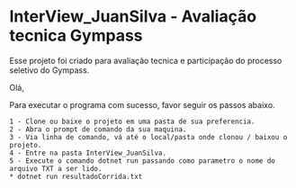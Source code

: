 # InterView_JuanSilva - Avaliação tecnica Gympass
Esse projeto foi criado para avaliação tecnica e participação do processo seletivo do Gympass. 

Olá,

Para executar o programa com sucesso, favor seguir os passos abaixo.

	1 - Clone ou baixe o projeto em uma pasta de sua preferencia.
	2 - Abra o prompt de comando da sua maquina.
	3 - Via linha de comando, vá até o local/pasta onde clonou / baixou o projeto.
	4 - Entre na pasta InterView_JuanSilva.
	5 - Execute o comando dotnet run passando como parametro o nome do arquivo TXT a ser lido.
	* dotnet run resultadoCorrida.txt

